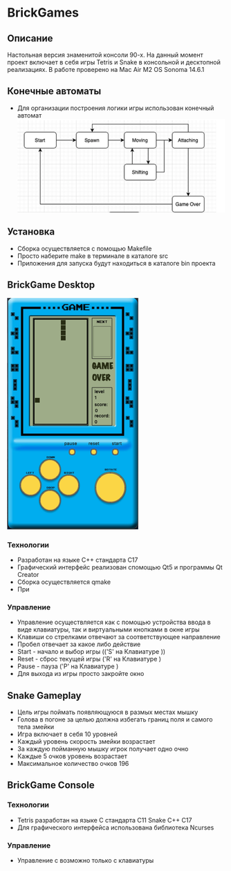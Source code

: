 # BrickGames

## Описание
Настольная версия знаменитой консоли 90-х.
На данный момент проект включает в себя игры Tetris и Snake в консольной и десктопной реализациях. В работе проверено на Mac Air M2 OS Sonoma 14.6.1


## Конечные автоматы
- Для организации построения логики игры использован конечный автомат
![](./img/logic.png)

## Установка
- Сборка осуществляется с помощью Makefile
- Просто наберите make в терминале в каталоге src
- Приложения для запуска будут находиться в каталоге bin проекта

## BrickGame Desktop
![](./img/desktop.png)
### Технологии
- Разработан на языке C++ стандарта С17
- Графический интерфейс реализован спомощью Qt5  и программы  Qt Creator
- Сборка осуществляется qmake
- При
### Управление
- Управление осуществляется как с помощью устройства ввода в виде клавиатуры, так и виртуальными кнопками в окне игры
- Клавиши со стрелками отвечают за соответствующее направление
- Пробел отвечает за какое либо действие
- Start - начало и выбор игры (('S' на Клавиатуре ))
- Reset - сброс текущей игры ('R' на Клавиатуре )
- Pause - пауза ('P' на Клавиатуре )
- Для выхода из игры просто закройте окно

## Snake Gameplay
- Цель игры поймать появляющуюся в размых местах мышку
- Голова в погоне за целью должна избегать границ поля и самого тела змейки
- Игра включает в себя 10 уровней
- Каждый уровень скорость змейки возрастает
- За каждую пойманную мышку игрок получает одно очно
- Каждые 5 очков уровень возрастает
- Максимальное количество очков 196

## BrickGame Console
### Технологии
- Tetris разработан на языке C стандарта С11  Snake С++ С17
- Для графического интерфейса использована библиотека Ncurses
### Управление
- Управление с возможно только с клавиатуры